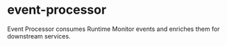 # event-processor
Event Processor consumes Runtime Monitor events and enriches them for downstream services.
